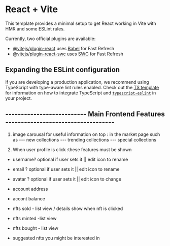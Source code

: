 # React + Vite

This template provides a minimal setup to get React working in Vite with HMR and some ESLint rules.

Currently, two official plugins are available:

- [@vitejs/plugin-react](https://github.com/vitejs/vite-plugin-react/blob/main/packages/plugin-react) uses [Babel](https://babeljs.io/) for Fast Refresh
- [@vitejs/plugin-react-swc](https://github.com/vitejs/vite-plugin-react/blob/main/packages/plugin-react-swc) uses [SWC](https://swc.rs/) for Fast Refresh

## Expanding the ESLint configuration

If you are developing a production application, we recommend using TypeScript with type-aware lint rules enabled. Check out the [TS template](https://github.com/vitejs/vite/tree/main/packages/create-vite/template-react-ts) for information on how to integrate TypeScript and [`typescript-eslint`](https://typescript-eslint.io) in your project.




## -------------------------- Main Frontend Features -----------------------------------

1. image carousal for useful information on top : in the market page such as
--- new collections
--- trending collections 
--- special collections 

2. When user profile is click :these features must be shown
- username? optional if user sets it || edit icon to rename 
- email ? optional if user sets it   || edit icon to rename 
- avatar ? optional if user sets it   || edit icon to change 

- account address 
- accont balance 

- nfts sold - list view / details show when nft is clicked
- nfts minted -list view 
- nfts bought - list view 

- suggested nfts you might be interested in 

